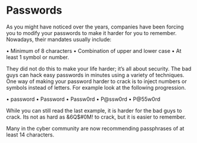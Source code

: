 # Passwords

As you might have noticed over the years, companies have been forcing you to modify your passwords to make it harder for  you to remember.  Nowadays, their mandates usually include:

•	Minimum of 8 characters
•	Combination of upper and lower case
•	At least 1 symbol or number.

They did not do this to make your life harder; it’s all about security.  The bad guys can hack easy passwords in minutes using a variety of techniques.  One way of making your password harder to crack is to inject numbers or symbols instead of letters.  For example look at the following progression.

•	password
•	Password
•	Passw0rd
•	P@ssw0rd
•	P@55w0rd

While you can still read the last example, it is harder for the bad guys to crack.  Its not as hard as &6Q$#0M! to crack, but it is easier to remember.

Many in the cyber community are now recommending passphrases of at least 14 characters.
